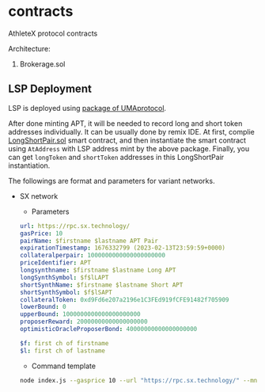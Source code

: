 # contracts
AthleteX protocol contracts

Architecture:

1) Brokerage.sol

## LSP Deployment

LSP is deployed using [package of UMAprotocol](https://github.com/UMAprotocol/launch-lsp).

After done minting APT, it will be needed to record long and short token addresses individually. It can be usually done by remix IDE. At first, complie [LongShortPair.sol](https://github.com/UMAprotocol/protocol/blob/master/packages/core/contracts/financial-templates/long-short-pair/LongShortPair.sol) smart contract, and then instantiate the smart contract using `AtAddress` with LSP address mint by the above package. Finally, you can get `longToken` and `shortToken` addresses in this LongShortPair instantiation.

The followings are format and parameters for variant networks.

- SX network

    - Parameters

    ```yaml
    url: https://rpc.sx.technology/
    gasPrice: 10
    pairName: $firstname $lastname APT Pair
    expirationTimestamp: 1676332799 (2023-02-13T23:59:59+0000)
    collateralperpair: 1000000000000000000000
    priceIdentifier: APT
    longsynthname: $firstname $lastname Long APT
    longSynthSymbol: $f$lLAPT
    shortSynthName: $firstname $lastname Short APT
    shortSynthSymbol: $f$lSAPT
    collateralToken: 0xd9Fd6e207a2196e1C3FEd919fCFE91482f705909
    lowerBound: 0
    upperBound: 1000000000000000000000
    proposerReward: 20000000000000000000
    optimisticOracleProposerBond: 40000000000000000000

    $f: first ch of firstname
    $l: first ch of lastname
    ```

    - Command template

    ```bash
    node index.js --gasprice 10 --url "https://rpc.sx.technology/" --mnemonic "12 phrase words here" --pairName "$firstname $lastname APT Pair" --expirationTimestamp 1676332799 --collateralPerPair 1000 --priceIdentifier APT --longSynthName "$firstname $lastname Long APT" --longSynthSymbol "$f$lLAPT" --shortSynthName "$firstname $lastname Short APT" --shortSynthSymbol "$f$lSAPT" --collateralToken 0xd9Fd6e207a2196e1C3FEd919fCFE91482f705909 --fpl Linear --lowerBound 0 --upperBound 1000 --proposerReward 20000000000000000000 --optimisticOracleProposerBond 40000000000000000000
    ```
